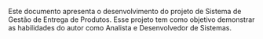 Este documento apresenta o desenvolvimento do projeto de Sistema de Gestão de Entrega de Produtos. Esse projeto tem como objetivo demonstrar as habilidades do autor como Analista e Desenvolvedor de Sistemas.